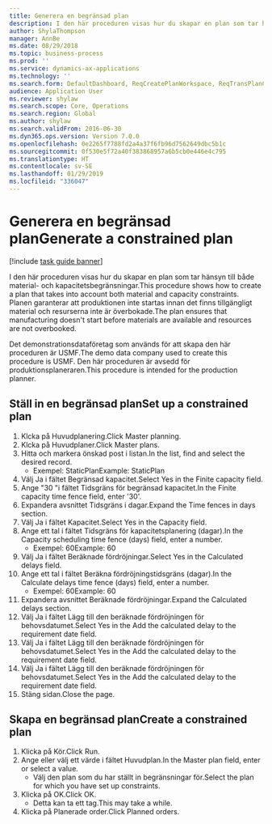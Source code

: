 ```yaml
---
title: Generera en begränsad plan
description: I den här proceduren visas hur du skapar en plan som tar hänsyn till både material- och kapacitetsbegränsningar.
author: ShylaThompson
manager: AnnBe
ms.date: 08/29/2018
ms.topic: business-process
ms.prod: ''
ms.service: dynamics-ax-applications
ms.technology: ''
ms.search.form: DefaultDashboard, ReqCreatePlanWorkspace, ReqTransPlanCard, ReqPlanSched
audience: Application User
ms.reviewer: shylaw
ms.search.scope: Core, Operations
ms.search.region: Global
ms.author: shylaw
ms.search.validFrom: 2016-06-30
ms.dyn365.ops.version: Version 7.0.0
ms.openlocfilehash: 0e2265f7788fd2a4a37f6fb96d7562649dbc5b1c
ms.sourcegitcommit: 0f530e5f72a40f383868957a6b5cb0e446e4c795
ms.translationtype: HT
ms.contentlocale: sv-SE
ms.lasthandoff: 01/29/2019
ms.locfileid: "336047"
---
```

# <a name="generate-a-constrained-plan"></a><span data-ttu-id="8f886-103">Generera en begränsad plan</span><span class="sxs-lookup"><span data-stu-id="8f886-103">Generate a constrained plan</span></span>

[!include [task guide banner](../../includes/task-guide-banner.md)]

<span data-ttu-id="8f886-104">I den här proceduren visas hur du skapar en plan som tar hänsyn till både material- och kapacitetsbegränsningar.</span><span class="sxs-lookup"><span data-stu-id="8f886-104">This procedure shows how to create a plan that takes into account both material and capacity constraints.</span></span> <span data-ttu-id="8f886-105">Planen garanterar att produktionen inte startas innan det finns tillgängligt material och resurserna inte är överbokade.</span><span class="sxs-lookup"><span data-stu-id="8f886-105">The plan ensures that manufacturing doesn't start before materials are available and resources are not overbooked.</span></span> 

<span data-ttu-id="8f886-106">Det demonstrationsdataföretag som används för att skapa den här proceduren är USMF.</span><span class="sxs-lookup"><span data-stu-id="8f886-106">The demo data company used to create this procedure is USMF.</span></span> <span data-ttu-id="8f886-107">Den här proceduren är avsedd för produktionsplaneraren.</span><span class="sxs-lookup"><span data-stu-id="8f886-107">This procedure is intended for the production planner.</span></span>


## <a name="set-up-a-constrained-plan"></a><span data-ttu-id="8f886-108">Ställ in en begränsad plan</span><span class="sxs-lookup"><span data-stu-id="8f886-108">Set up a constrained plan</span></span>
1. <span data-ttu-id="8f886-109">Klcka på Huvudplanering.</span><span class="sxs-lookup"><span data-stu-id="8f886-109">Click Master planning.</span></span>
2. <span data-ttu-id="8f886-110">Klcka på Huvudplaner.</span><span class="sxs-lookup"><span data-stu-id="8f886-110">Click Master plans.</span></span>
3. <span data-ttu-id="8f886-111">Hitta och markera önskad post i listan.</span><span class="sxs-lookup"><span data-stu-id="8f886-111">In the list, find and select the desired record.</span></span>
    * <span data-ttu-id="8f886-112">Exempel: StaticPlan</span><span class="sxs-lookup"><span data-stu-id="8f886-112">Example: StaticPlan</span></span>  
4. <span data-ttu-id="8f886-113">Välj Ja i fältet Begränsad kapacitet.</span><span class="sxs-lookup"><span data-stu-id="8f886-113">Select Yes in the Finite capacity field.</span></span>
5. <span data-ttu-id="8f886-114">Ange "30 "i fältet Tidsgräns för begränsad kapacitet.</span><span class="sxs-lookup"><span data-stu-id="8f886-114">In the Finite capacity time fence field, enter '30'.</span></span>
6. <span data-ttu-id="8f886-115">Expandera avsnittet Tidsgräns i dagar.</span><span class="sxs-lookup"><span data-stu-id="8f886-115">Expand the Time fences in days section.</span></span>
7. <span data-ttu-id="8f886-116">Välj Ja i fältet Kapacitet.</span><span class="sxs-lookup"><span data-stu-id="8f886-116">Select Yes in the Capacity field.</span></span>
8. <span data-ttu-id="8f886-117">Ange ett tal i fältet Tidsgräns för kapacitetsplanering (dagar).</span><span class="sxs-lookup"><span data-stu-id="8f886-117">In the Capacity scheduling time fence (days) field, enter a number.</span></span>
    * <span data-ttu-id="8f886-118">Exempel: 60</span><span class="sxs-lookup"><span data-stu-id="8f886-118">Example: 60</span></span>  
9. <span data-ttu-id="8f886-119">Välj Ja i fältet Beräknade fördröjningar.</span><span class="sxs-lookup"><span data-stu-id="8f886-119">Select Yes in the Calculated delays field.</span></span>
10. <span data-ttu-id="8f886-120">Ange ett tal i fältet Beräkna fördröjningstidsgräns (dagar).</span><span class="sxs-lookup"><span data-stu-id="8f886-120">In the Calculate delays time fence (days) field, enter a number.</span></span>
    * <span data-ttu-id="8f886-121">Exempel: 60</span><span class="sxs-lookup"><span data-stu-id="8f886-121">Example: 60</span></span>  
11. <span data-ttu-id="8f886-122">Expandera avsnittet Beräknade fördröjningar.</span><span class="sxs-lookup"><span data-stu-id="8f886-122">Expand the Calculated delays section.</span></span>
12. <span data-ttu-id="8f886-123">Välj Ja i fältet Lägg till den beräknade fördröjningen för behovsdatumet.</span><span class="sxs-lookup"><span data-stu-id="8f886-123">Select Yes in the Add the calculated delay to the requirement date field.</span></span>
13. <span data-ttu-id="8f886-124">Välj Ja i fältet Lägg till den beräknade fördröjningen för behovsdatumet.</span><span class="sxs-lookup"><span data-stu-id="8f886-124">Select Yes in the Add the calculated delay to the requirement date field.</span></span>
14. <span data-ttu-id="8f886-125">Välj Ja i fältet Lägg till den beräknade fördröjningen för behovsdatumet.</span><span class="sxs-lookup"><span data-stu-id="8f886-125">Select Yes in the Add the calculated delay to the requirement date field.</span></span>
15. <span data-ttu-id="8f886-126">Stäng sidan.</span><span class="sxs-lookup"><span data-stu-id="8f886-126">Close the page.</span></span>

## <a name="create-a-constrained-plan"></a><span data-ttu-id="8f886-127">Skapa en begränsad plan</span><span class="sxs-lookup"><span data-stu-id="8f886-127">Create a constrained plan</span></span>
1. <span data-ttu-id="8f886-128">Klicka på Kör.</span><span class="sxs-lookup"><span data-stu-id="8f886-128">Click Run.</span></span>
2. <span data-ttu-id="8f886-129">Ange eller välj ett värde i fältet Huvudplan.</span><span class="sxs-lookup"><span data-stu-id="8f886-129">In the Master plan field, enter or select a value.</span></span>
    * <span data-ttu-id="8f886-130">Välj den plan som du har ställt in begränsningar för.</span><span class="sxs-lookup"><span data-stu-id="8f886-130">Select the plan for which you have set up constraints.</span></span>  
3. <span data-ttu-id="8f886-131">Klicka på OK.</span><span class="sxs-lookup"><span data-stu-id="8f886-131">Click OK.</span></span>
    * <span data-ttu-id="8f886-132">Detta kan ta ett tag.</span><span class="sxs-lookup"><span data-stu-id="8f886-132">This may take a while.</span></span>  
4. <span data-ttu-id="8f886-133">Klicka på Planerade order.</span><span class="sxs-lookup"><span data-stu-id="8f886-133">Click Planned orders.</span></span>

